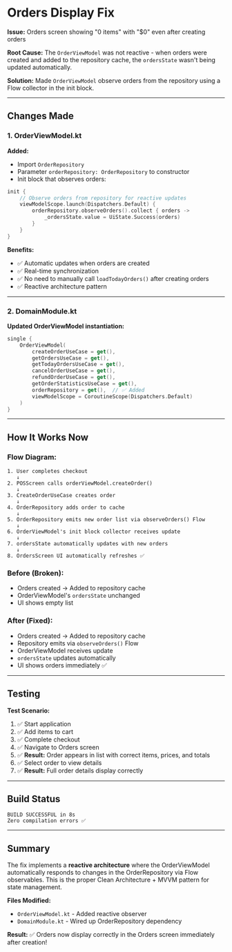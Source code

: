 # Orders Display Fix

**Issue:** Orders screen showing "0 items" with "$0" even after creating orders

**Root Cause:**
The `OrderViewModel` was not reactive - when orders were created and added to the repository cache,
the `ordersState` wasn't being updated automatically.

**Solution:**
Made `OrderViewModel` observe orders from the repository using a Flow collector in the init block.

---

## Changes Made

### 1. **OrderViewModel.kt**

**Added:**

- Import `OrderRepository`
- Parameter `orderRepository: OrderRepository` to constructor
- Init block that observes orders:

```kotlin
init {
    // Observe orders from repository for reactive updates
    viewModelScope.launch(Dispatchers.Default) {
        orderRepository.observeOrders().collect { orders ->
            _ordersState.value = UiState.Success(orders)
        }
    }
}
```

**Benefits:**

- ✅ Automatic updates when orders are created
- ✅ Real-time synchronization
- ✅ No need to manually call `loadTodayOrders()` after creating orders
- ✅ Reactive architecture pattern

---

### 2. **DomainModule.kt**

**Updated OrderViewModel instantiation:**

```kotlin
single {
    OrderViewModel(
        createOrderUseCase = get(),
        getOrdersUseCase = get(),
        getTodayOrdersUseCase = get(),
        cancelOrderUseCase = get(),
        refundOrderUseCase = get(),
        getOrderStatisticsUseCase = get(),
        orderRepository = get(),  // ✅ Added
        viewModelScope = CoroutineScope(Dispatchers.Default)
    )
}
```

---

## How It Works Now

### **Flow Diagram:**

```
1. User completes checkout
   ↓
2. POSScreen calls orderViewModel.createOrder()
   ↓
3. CreateOrderUseCase creates order
   ↓
4. OrderRepository adds order to cache
   ↓
5. OrderRepository emits new order list via observeOrders() Flow
   ↓
6. OrderViewModel's init block collector receives update
   ↓
7. ordersState automatically updates with new orders
   ↓
8. OrdersScreen UI automatically refreshes ✅
```

### **Before (Broken):**

- Orders created → Added to repository cache
- OrderViewModel's `ordersState` unchanged
- UI shows empty list

### **After (Fixed):**

- Orders created → Added to repository cache
- Repository emits via `observeOrders()` Flow
- OrderViewModel receives update
- `ordersState` updates automatically
- UI shows orders immediately ✅

---

## Testing

**Test Scenario:**

1. ✅ Start application
2. ✅ Add items to cart
3. ✅ Complete checkout
4. ✅ Navigate to Orders screen
5. ✅ **Result:** Order appears in list with correct items, prices, and totals
6. ✅ Select order to view details
7. ✅ **Result:** Full order details display correctly

---

## Build Status

```
BUILD SUCCESSFUL in 8s
Zero compilation errors ✅
```

---

## Summary

The fix implements a **reactive architecture** where the OrderViewModel automatically responds to
changes in the OrderRepository via Flow observables. This is the proper Clean Architecture + MVVM
pattern for state management.

**Files Modified:**

- `OrderViewModel.kt` - Added reactive observer
- `DomainModule.kt` - Wired up OrderRepository dependency

**Result:** ✅ Orders now display correctly in the Orders screen immediately after creation!
